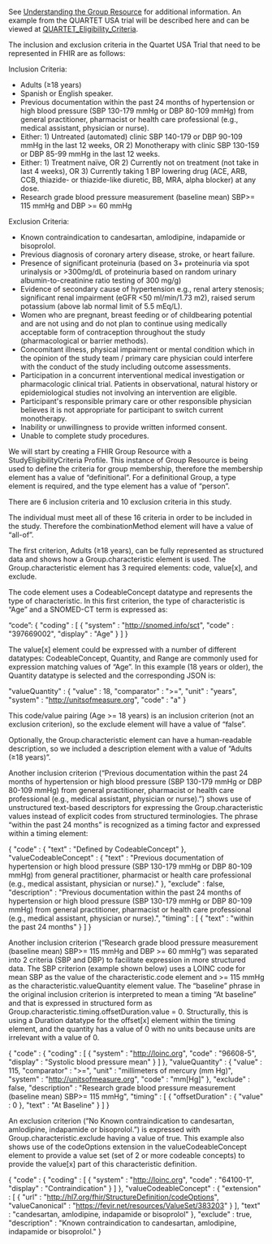 See [Understanding the Group Resource](group.html) for additional information. An example from the QUARTET USA trial will be described here and can be viewed at [QUARTET_Eligibility_Criteria](Group-372778.html).

The inclusion and exclusion criteria in the Quartet USA Trial that need to be represented in FHIR are as follows:

Inclusion Criteria:

* Adults (≥18 years)
* Spanish or English speaker.
* Previous documentation within the past 24 months of hypertension or high blood pressure (SBP 130-179 mmHg or DBP 80-109 mmHg) from general practitioner, pharmacist or health care professional (e.g., medical assistant, physician or nurse).
* Either: 1) Untreated (automated) clinic SBP 140-179 or DBP 90-109 mmHg in the last 12 weeks, OR 2) Monotherapy with clinic SBP 130-159 or DBP 85-99 mmHg in the last 12 weeks.
* Either: 1) Treatment naïve, OR 2) Currently not on treatment (not take in last 4 weeks), OR 3) Currently taking 1 BP lowering drug (ACE, ARB, CCB, thiazide- or thiazide-like diuretic, BB, MRA, alpha blocker) at any dose.
* Research grade blood pressure measurement (baseline mean) SBP>= 115 mmHg and DBP >= 60 mmHg

Exclusion Criteria:

* Known contraindication to candesartan, amlodipine, indapamide or bisoprolol.
* Previous diagnosis of coronary artery disease, stroke, or heart failure.
* Presence of significant proteinuria (based on 3+ proteinuria via spot urinalysis or >300mg/dL of proteinuria based on random urinary albumin-to-creatinine ratio testing of 300 mg/g)
* Evidence of secondary cause of hypertension e.g., renal artery stenosis; significant renal impairment (eGFR <50 ml/min/1.73 m2), raised serum potassium (above lab normal limit of 5.5 mEq/L).
* Women who are pregnant, breast feeding or of childbearing potential and are not using and do not plan to continue using medically acceptable form of contraception throughout the study (pharmacological or barrier methods).
* Concomitant illness, physical impairment or mental condition which in the opinion of the study team / primary care physician could interfere with the conduct of the study including outcome assessments.
* Participation in a concurrent interventional medical investigation or pharmacologic clinical trial. Patients in observational, natural history or epidemiological studies not involving an intervention are eligible.
* Participant's responsible primary care or other responsible physician believes it is not appropriate for participant to switch current monotherapy.
* Inability or unwillingness to provide written informed consent.
* Unable to complete study procedures.

We will start by creating a FHIR Group Resource with a StudyEligibilityCriteria Profile. This instance of Group Resource is being used to define the criteria for group membership, therefore the membership element has a value of “definitional”. For a definitional Group, a type element is required, and the type element has a value of “person”.

There are 6 inclusion criteria and 10 exclusion criteria in this study. 

The individual must meet all of these 16 criteria in order to be included in the study. Therefore the combinationMethod element will have a value of “all-of”.

The first criterion, Adults (≥18 years), can be fully represented as structured data and shows how a Group.characteristic element is used.  The Group.characteristic element has 3 required elements: code, value[x], and exclude.

The code element uses a CodeableConcept datatype and represents the type of characteristic. In this first criterion, the type of characteristic is “Age” and a SNOMED-CT term is expressed as:

“code”: {
        "coding" : [
          {
            "system" : "http://snomed.info/sct",
            "code" : "397669002",
            "display" : "Age"
          }
        ]
    }

The value[x] element could be expressed with a number of different datatypes: CodeableConcept, Quantity, and Range are commonly used for expression matching values of “Age”. In this example (18 years or older), the Quantity datatype is selected and the corresponding JSON is:

"valueQuantity" : {
        "value" : 18,
        "comparator" : ">=",
        "unit" : "years",
        "system" : "http://unitsofmeasure.org",
        "code" : "a"
      }

This code/value pairing (Age >= 18 years) is an inclusion criterion (not an exclusion criterion), so the exclude element will have a value of “false”.

Optionally, the Group.characteristic element can have a human-readable description, so we included a description element with a value of “Adults (≥18 years)”.

Another inclusion criterion (“Previous documentation within the past 24 months of hypertension or high blood pressure (SBP 130-179 mmHg or DBP 80-109 mmHg) from general practitioner, pharmacist or health care professional (e.g., medical assistant, physician or nurse).”) shows use of unstructured text-based descriptors for expressing the Group.characteristic values instead of explicit codes from structured terminologies.   The phrase “within the past 24 months” is recognized as a timing factor and expressed within a timing element:

   {
      "code" : {
        "text" : "Defined by CodeableConcept"
      },
      "valueCodeableConcept" : {
        "text" : "Previous documentation of hypertension or high blood pressure (SBP 130-179 mmHg or DBP 80-109 mmHg) from general practitioner, pharmacist or health care professional (e.g., medical assistant, physician or nurse)."
      },
      "exclude" : false,
      "description" : "Previous documentation within the past 24 months of hypertension or high blood pressure (SBP 130-179 mmHg or DBP 80-109 mmHg) from general practitioner, pharmacist or health care professional (e.g., medical assistant, physician or nurse).",
      "timing" : [
        {
          "text" : "within the past 24 months"
        }
      ]
    }

Another inclusion criterion (“Research grade blood pressure measurement (baseline mean) SBP>= 115 mmHg and DBP >= 60 mmHg”) was separated into 2 criteria (SBP and DBP) to facilitate expression in more structured data.  The SBP criterion (example shown below) uses a LOINC code for mean SBP as the value of the characteristic.code element and >= 115 mmHg as the characteristic.valueQuantity element value. The “baseline” phrase in the original inclusion criterion is interpreted to mean a timing “At baseline” and that is expressed in structured form as Group.characteristic.timing.offsetDuration.value = 0. Structurally, this is using a Duration datatype for the offset[x] element within the timing element, and the quantity has a value of 0 with no units because units are irrelevant with a value of 0.

   {
      "code" : {
        "coding" : [
          {
            "system" : "http://loinc.org",
            "code" : "96608-5",
            "display" : "Systolic blood pressure mean"
          }
        ]
      },
      "valueQuantity" : {
        "value" : 115,
        "comparator" : ">=",
        "unit" : "millimeters of mercury (mm Hg)",
        "system" : "http://unitsofmeasure.org",
        "code" : "mm[Hg]"
      },
      "exclude" : false,
      "description" : "Research grade blood pressure measurement (baseline mean) SBP>= 115 mmHg",
      "timing" : [
        {
          "offsetDuration" : {
            "value" : 0
          },
          "text" : "At Baseline"
        }
      ]
    }

An exclusion criterion (“No Known contraindication to candesartan, amlodipine, indapamide or bisoprolol.”) is expressed with Group.characteristic.exclude having a value of true. This example also shows use of the codeOptions extension in the valueCodeableConcept element to provide a value set (set of 2 or more codeable concepts) to provide the value[x] part of this characteristic definition.

   {
      "code" : {
        "coding" : [
          {
            "system" : "http://loinc.org",
            "code" : "64100-1",
            "display" : "Contraindication"
          }
        ]
      },
      "valueCodeableConcept" : {
        "extension" : [
          {
            "url" : "http://hl7.org/fhir/StructureDefinition/codeOptions",
            "valueCanonical" : "https://fevir.net/resources/ValueSet/383203"
          }
        ],
        "text" : "candesartan, amlodipine, indapamide or bisoprolol"
      },
      "exclude" : true,
      "description" : "Known contraindication to candesartan, amlodipine, indapamide or bisoprolol."
    }
